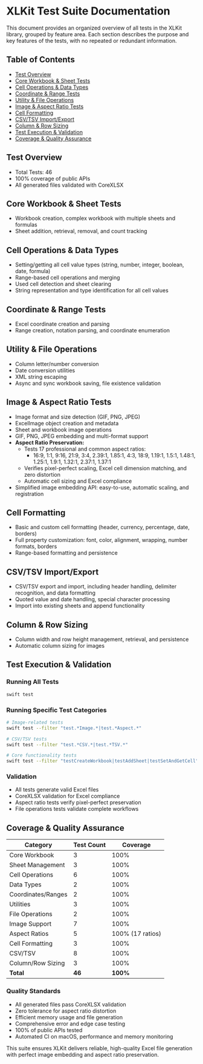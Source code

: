 # XLKit Test Suite Documentation

This document provides an organized overview of all tests in the XLKit library, grouped by feature area. Each section describes the purpose and key features of the tests, with no repeated or redundant information.

## Table of Contents
- [Test Overview](#test-overview)
- [Core Workbook & Sheet Tests](#core-workbook--sheet-tests)
- [Cell Operations & Data Types](#cell-operations--data-types)
- [Coordinate & Range Tests](#coordinate--range-tests)
- [Utility & File Operations](#utility--file-operations)
- [Image & Aspect Ratio Tests](#image--aspect-ratio-tests)
- [Cell Formatting](#cell-formatting)
- [CSV/TSV Import/Export](#csvtsv-importexport)
- [Column & Row Sizing](#column--row-sizing)
- [Test Execution & Validation](#test-execution--validation)
- [Coverage & Quality Assurance](#coverage--quality-assurance)

## Test Overview
- Total Tests: 46
- 100% coverage of public APIs
- All generated files validated with CoreXLSX

## Core Workbook & Sheet Tests
- Workbook creation, complex workbook with multiple sheets and formulas
- Sheet addition, retrieval, removal, and count tracking

## Cell Operations & Data Types
- Setting/getting all cell value types (string, number, integer, boolean, date, formula)
- Range-based cell operations and merging
- Used cell detection and sheet clearing
- String representation and type identification for all cell values

## Coordinate & Range Tests
- Excel coordinate creation and parsing
- Range creation, notation parsing, and coordinate enumeration

## Utility & File Operations
- Column letter/number conversion
- Date conversion utilities
- XML string escaping
- Async and sync workbook saving, file existence validation

## Image & Aspect Ratio Tests
- Image format and size detection (GIF, PNG, JPEG)
- ExcelImage object creation and metadata
- Sheet and workbook image operations
- GIF, PNG, JPEG embedding and multi-format support
- **Aspect Ratio Preservation:**
  - Tests 17 professional and common aspect ratios:
    - 16:9, 1:1, 9:16, 21:9, 3:4, 2.39:1, 1.85:1, 4:3, 18:9, 1.19:1, 1.5:1, 1.48:1, 1.25:1, 1.9:1, 1.32:1, 2.37:1, 1.37:1
  - Verifies pixel-perfect scaling, Excel cell dimension matching, and zero distortion
  - Automatic cell sizing and Excel compliance
- Simplified image embedding API: easy-to-use, automatic scaling, and registration

## Cell Formatting
- Basic and custom cell formatting (header, currency, percentage, date, borders)
- Full property customization: font, color, alignment, wrapping, number formats, borders
- Range-based formatting and persistence

## CSV/TSV Import/Export
- CSV/TSV export and import, including header handling, delimiter recognition, and data formatting
- Quoted value and date handling, special character processing
- Import into existing sheets and append functionality

## Column & Row Sizing
- Column width and row height management, retrieval, and persistence
- Automatic column sizing for images

## Test Execution & Validation

### Running All Tests
```bash
swift test
```

### Running Specific Test Categories
```bash
# Image-related tests
swift test --filter "test.*Image.*|test.*Aspect.*"

# CSV/TSV tests
swift test --filter "test.*CSV.*|test.*TSV.*"

# Core functionality tests
swift test --filter "testCreateWorkbook|testAddSheet|testSetAndGetCell"
```

### Validation
- All tests generate valid Excel files
- CoreXLSX validation for Excel compliance
- Aspect ratio tests verify pixel-perfect preservation
- File operations tests validate complete workflows

## Coverage & Quality Assurance

| Category           | Test Count | Coverage         |
|--------------------|------------|-----------------|
| Core Workbook      | 3          | 100%            |
| Sheet Management   | 3          | 100%            |
| Cell Operations    | 6          | 100%            |
| Data Types         | 2          | 100%            |
| Coordinates/Ranges | 2          | 100%            |
| Utilities          | 3          | 100%            |
| File Operations    | 2          | 100%            |
| Image Support      | 7          | 100%            |
| Aspect Ratios      | 5          | 100% (17 ratios)|
| Cell Formatting    | 3          | 100%            |
| CSV/TSV            | 8          | 100%            |
| Column/Row Sizing  | 3          | 100%            |
| **Total**          | **46**     | **100%**        |

### Quality Standards
- All generated files pass CoreXLSX validation
- Zero tolerance for aspect ratio distortion
- Efficient memory usage and file generation
- Comprehensive error and edge case testing
- 100% of public APIs tested
- Automated CI on macOS, performance and memory monitoring

This suite ensures XLKit delivers reliable, high-quality Excel file generation with perfect image embedding and aspect ratio preservation. 